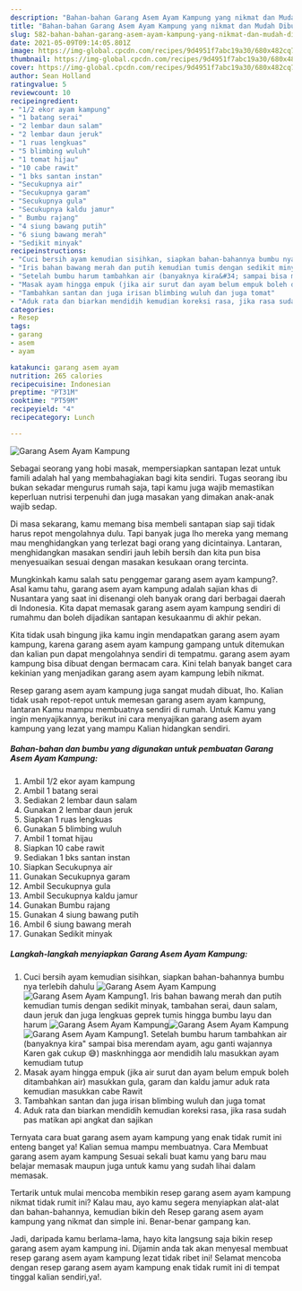 ```yaml
---
description: "Bahan-bahan Garang Asem Ayam Kampung yang nikmat dan Mudah Dibuat"
title: "Bahan-bahan Garang Asem Ayam Kampung yang nikmat dan Mudah Dibuat"
slug: 582-bahan-bahan-garang-asem-ayam-kampung-yang-nikmat-dan-mudah-dibuat
date: 2021-05-09T09:14:05.801Z
image: https://img-global.cpcdn.com/recipes/9d4951f7abc19a30/680x482cq70/garang-asem-ayam-kampung-foto-resep-utama.jpg
thumbnail: https://img-global.cpcdn.com/recipes/9d4951f7abc19a30/680x482cq70/garang-asem-ayam-kampung-foto-resep-utama.jpg
cover: https://img-global.cpcdn.com/recipes/9d4951f7abc19a30/680x482cq70/garang-asem-ayam-kampung-foto-resep-utama.jpg
author: Sean Holland
ratingvalue: 5
reviewcount: 10
recipeingredient:
- "1/2 ekor ayam kampung"
- "1 batang serai"
- "2 lembar daun salam"
- "2 lembar daun jeruk"
- "1 ruas lengkuas"
- "5 blimbing wuluh"
- "1 tomat hijau"
- "10 cabe rawit"
- "1 bks santan instan"
- "Secukupnya air"
- "Secukupnya garam"
- "Secukupnya gula"
- "Secukupnya kaldu jamur"
- " Bumbu rajang"
- "4 siung bawang putih"
- "6 siung bawang merah"
- "Sedikit minyak"
recipeinstructions:
- "Cuci bersih ayam kemudian sisihkan, siapkan bahan-bahannya bumbu nya terlebih dahulu"
- "Iris bahan bawang merah dan putih kemudian tumis dengan sedikit minyak, tambahan serai, daun salam, daun jeruk dan juga lengkuas geprek tumis hingga bumbu layu dan harum"
- "Setelah bumbu harum tambahkan air (banyaknya kira&#34; sampai bisa merendam ayam, agu ganti wajannya Karen gak cukup 😅) masknhingga aor mendidih lalu masukkan ayam kemudiam tutup"
- "Masak ayam hingga empuk (jika air surut dan ayam belum empuk boleh ditambahkan air) masukkan gula, garam dan kaldu jamur aduk rata kemudian masukkan cabe Rawit"
- "Tambahkan santan dan juga irisan blimbing wuluh dan juga tomat"
- "Aduk rata dan biarkan mendidih kemudian koreksi rasa, jika rasa sudah pas matikan api angkat dan sajikan"
categories:
- Resep
tags:
- garang
- asem
- ayam

katakunci: garang asem ayam 
nutrition: 265 calories
recipecuisine: Indonesian
preptime: "PT31M"
cooktime: "PT59M"
recipeyield: "4"
recipecategory: Lunch

---
```



![Garang Asem Ayam Kampung](https://img-global.cpcdn.com/recipes/9d4951f7abc19a30/680x482cq70/garang-asem-ayam-kampung-foto-resep-utama.jpg)

Sebagai seorang yang hobi masak, mempersiapkan santapan lezat untuk famili adalah hal yang membahagiakan bagi kita sendiri. Tugas seorang ibu bukan sekadar mengurus rumah saja, tapi kamu juga wajib memastikan keperluan nutrisi terpenuhi dan juga masakan yang dimakan anak-anak wajib sedap.

Di masa  sekarang, kamu memang bisa membeli santapan siap saji tidak harus repot mengolahnya dulu. Tapi banyak juga lho mereka yang memang mau menghidangkan yang terlezat bagi orang yang dicintainya. Lantaran, menghidangkan masakan sendiri jauh lebih bersih dan kita pun bisa menyesuaikan sesuai dengan masakan kesukaan orang tercinta. 



Mungkinkah kamu salah satu penggemar garang asem ayam kampung?. Asal kamu tahu, garang asem ayam kampung adalah sajian khas di Nusantara yang saat ini disenangi oleh banyak orang dari berbagai daerah di Indonesia. Kita dapat memasak garang asem ayam kampung sendiri di rumahmu dan boleh dijadikan santapan kesukaanmu di akhir pekan.

Kita tidak usah bingung jika kamu ingin mendapatkan garang asem ayam kampung, karena garang asem ayam kampung gampang untuk ditemukan dan kalian pun dapat mengolahnya sendiri di tempatmu. garang asem ayam kampung bisa dibuat dengan bermacam cara. Kini telah banyak banget cara kekinian yang menjadikan garang asem ayam kampung lebih nikmat.

Resep garang asem ayam kampung juga sangat mudah dibuat, lho. Kalian tidak usah repot-repot untuk memesan garang asem ayam kampung, lantaran Kamu mampu membuatnya sendiri di rumah. Untuk Kamu yang ingin menyajikannya, berikut ini cara menyajikan garang asem ayam kampung yang lezat yang mampu Kalian hidangkan sendiri.

<!--inarticleads1-->

##### Bahan-bahan dan bumbu yang digunakan untuk pembuatan Garang Asem Ayam Kampung:

1. Ambil 1/2 ekor ayam kampung
1. Ambil 1 batang serai
1. Sediakan 2 lembar daun salam
1. Gunakan 2 lembar daun jeruk
1. Siapkan 1 ruas lengkuas
1. Gunakan 5 blimbing wuluh
1. Ambil 1 tomat hijau
1. Siapkan 10 cabe rawit
1. Sediakan 1 bks santan instan
1. Siapkan Secukupnya air
1. Gunakan Secukupnya garam
1. Ambil Secukupnya gula
1. Ambil Secukupnya kaldu jamur
1. Gunakan  Bumbu rajang
1. Gunakan 4 siung bawang putih
1. Ambil 6 siung bawang merah
1. Gunakan Sedikit minyak




<!--inarticleads2-->

##### Langkah-langkah menyiapkan Garang Asem Ayam Kampung:

1. Cuci bersih ayam kemudian sisihkan, siapkan bahan-bahannya bumbu nya terlebih dahulu
<img src="https://img-global.cpcdn.com/steps/e7d6c60c9b8a34fa/160x128cq70/garang-asem-ayam-kampung-langkah-memasak-1-foto.jpg" alt="Garang Asem Ayam Kampung"><img src="https://img-global.cpcdn.com/steps/235a14317e5700d8/160x128cq70/garang-asem-ayam-kampung-langkah-memasak-1-foto.jpg" alt="Garang Asem Ayam Kampung">1. Iris bahan bawang merah dan putih kemudian tumis dengan sedikit minyak, tambahan serai, daun salam, daun jeruk dan juga lengkuas geprek tumis hingga bumbu layu dan harum
<img src="https://img-global.cpcdn.com/steps/0d79a95742c77271/160x128cq70/garang-asem-ayam-kampung-langkah-memasak-2-foto.jpg" alt="Garang Asem Ayam Kampung"><img src="https://img-global.cpcdn.com/steps/970814337e47ff09/160x128cq70/garang-asem-ayam-kampung-langkah-memasak-2-foto.jpg" alt="Garang Asem Ayam Kampung"><img src="https://img-global.cpcdn.com/steps/4ee4f7d319d0c18e/160x128cq70/garang-asem-ayam-kampung-langkah-memasak-2-foto.jpg" alt="Garang Asem Ayam Kampung">1. Setelah bumbu harum tambahkan air (banyaknya kira&#34; sampai bisa merendam ayam, agu ganti wajannya Karen gak cukup 😅) masknhingga aor mendidih lalu masukkan ayam kemudiam tutup
1. Masak ayam hingga empuk (jika air surut dan ayam belum empuk boleh ditambahkan air) masukkan gula, garam dan kaldu jamur aduk rata kemudian masukkan cabe Rawit
1. Tambahkan santan dan juga irisan blimbing wuluh dan juga tomat
1. Aduk rata dan biarkan mendidih kemudian koreksi rasa, jika rasa sudah pas matikan api angkat dan sajikan




Ternyata cara buat garang asem ayam kampung yang enak tidak rumit ini enteng banget ya! Kalian semua mampu membuatnya. Cara Membuat garang asem ayam kampung Sesuai sekali buat kamu yang baru mau belajar memasak maupun juga untuk kamu yang sudah lihai dalam memasak.

Tertarik untuk mulai mencoba membikin resep garang asem ayam kampung nikmat tidak rumit ini? Kalau mau, ayo kamu segera menyiapkan alat-alat dan bahan-bahannya, kemudian bikin deh Resep garang asem ayam kampung yang nikmat dan simple ini. Benar-benar gampang kan. 

Jadi, daripada kamu berlama-lama, hayo kita langsung saja bikin resep garang asem ayam kampung ini. Dijamin anda tak akan menyesal membuat resep garang asem ayam kampung lezat tidak ribet ini! Selamat mencoba dengan resep garang asem ayam kampung enak tidak rumit ini di tempat tinggal kalian sendiri,ya!.

